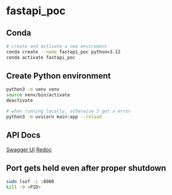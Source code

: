 # fastapi_poc

## Conda

```sh
# create and activate a new enviroment
conda create --name fastapi_poc python=3.12 
conda activate fastapi_poc
```

## Create Python environment

```sh
python3 -m venv venv
source venv/bin/activate
deactivate
```

```sh
# when running locally, otherwise I get a error
python3 -m uvicorn main:app --reload
```

## API Docs

[Swagger UI](http://127.0.0.1:8000/docs)
[Redoc](http://127.0.0.1:8000/redoc)

## Port gets held even after proper shutdown

```sh
sudo lsof -i :8000
kill -9 <PID>
```